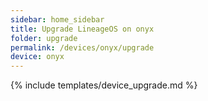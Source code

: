 ```yaml
---
sidebar: home_sidebar
title: Upgrade LineageOS on onyx
folder: upgrade
permalink: /devices/onyx/upgrade
device: onyx
---
```

{% include templates/device_upgrade.md %}
